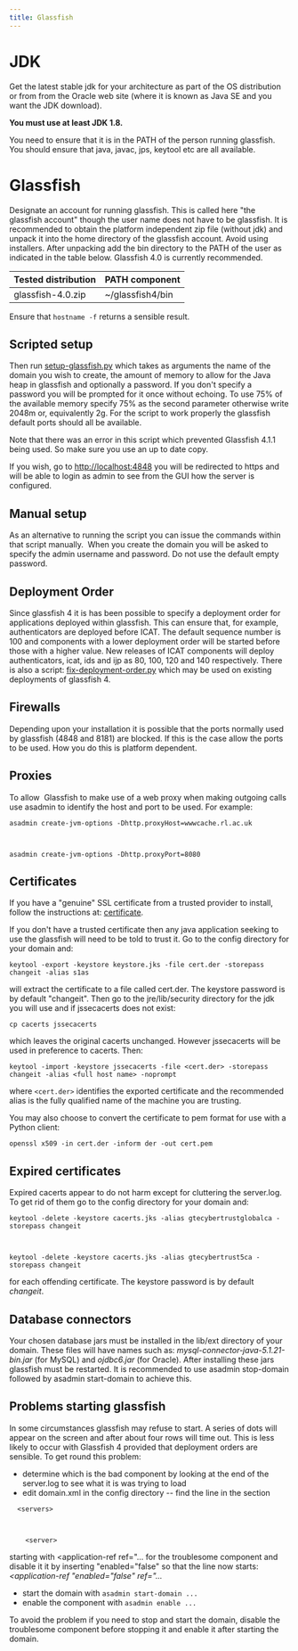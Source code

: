```yaml
---
title: Glassfish
---
```


# JDK

Get the latest stable jdk for your architecture as part of the OS
distribution or from from the Oracle web site (where it is known as Java
SE and you want the JDK download).

**You must use at least JDK 1.8.**

You need to ensure that it is in the PATH of the person running glassfish.
You should ensure that java, javac, jps, keytool etc are all available.

# Glassfish

Designate an account for running glassfish. This is called here "the
glassfish account" though the user name does not have to be glassfish.
It is recommended to obtain the platform independent zip file (without
jdk) and unpack it into the home directory of the glassfish account.
Avoid using installers. After unpacking add the bin directory to the
PATH of the user as indicated in the table below. Glassfish 4.0 is
currently recommended.

| Tested distribution | PATH component   |
| ------------------- | ---------------- |
| glassfish-4.0.zip   | ~/glassfish4/bin |

Ensure that `hostname -f` returns a sensible result.

## Scripted setup

Then run [setup-glassfish.py](/misc/scripts/setup-glassfish.py)
which takes as arguments the name of the domain you wish to create, the amount
of memory to allow for the Java heap in glassfish and optionally a
password. If you don't specify a password you will be prompted for it
once without echoing. To use 75% of the available memory specify 75% as
the second parameter otherwise write 2048m or, equivalently 2g. For the
script to work properly the glassfish default ports should all be
available.

Note that there was an error in this script which prevented Glassfish
4.1.1 being used. So make sure you use an up to date copy.

If you wish, go to [http://localhost:4848](http://localhost:4848/) you
will be redirected to https and will be able to login as admin to see
from the GUI how the server is configured.

## Manual setup

As an alternative to running the script you can issue the commands
within that script manually.  When you create the domain you will be
asked to specify the admin username and password. Do not use the default
empty password.

## Deployment Order

Since glassfish 4 it is has been possible to specify a deployment order
for applications deployed within glassfish. This can ensure that, for
example, authenticators are deployed before ICAT. The default sequence
number is 100 and components with a lower deployment order will be
started before those with a higher value. New releases of ICAT
components will deploy authenticators, icat, ids and ijp as 80, 100, 120
and 140 respectively. There is also a script: [fix-deployment-order.py](/misc/scripts/fix-deployment-order.py)
which may be used on existing deployments of glassfish 4.

## Firewalls

Depending upon your installation it is possible that the ports normally
used by glassfish (4848 and 8181) are blocked. If this is the case allow
the ports to be used. How you do this is platform dependent.

## Proxies

To allow  Glassfish to make use of a web proxy when making outgoing
calls use asadmin to identify the host and port to be used. For example:

    asadmin create-jvm-options -Dhttp.proxyHost=wwwcache.rl.ac.uk



    asadmin create-jvm-options -Dhttp.proxyPort=8080

## Certificates

If you have a "genuine" SSL certificate from a trusted provider to
install, follow the instructions
at: [certificate](http://icatproject.org/installation/glassfish/certificate/ "Certificate").

If you don't have a trusted certificate then any java application
seeking to use the glassfish will need to be told to trust it. Go to the
config directory for your domain and:

    keytool -export -keystore keystore.jks -file cert.der -storepass changeit -alias s1as

will extract the certificate to a file called cert.der. The keystore
password is by default "changeit". Then go to the jre/lib/security
directory for the jdk you will use and if jssecacerts does not exist:

    cp cacerts jssecacerts

which leaves the original cacerts unchanged. However jssecacerts will be
used in preference to cacerts. Then:

    keytool -import -keystore jssecacerts -file <cert.der> -storepass changeit -alias <full host name> -noprompt

where `<cert.der>` identifies the exported certificate and the
recommended alias is the fully qualified name of the machine you are
trusting.

You may also choose to convert the certificate to pem format for use
with a Python client:

    openssl x509 -in cert.der -inform der -out cert.pem

## Expired certificates

Expired cacerts appear to do not harm except for cluttering the
server.log. To get rid of them go to the config directory for your
domain and:

    keytool -delete -keystore cacerts.jks -alias gtecybertrustglobalca -storepass changeit



    keytool -delete -keystore cacerts.jks -alias gtecybertrust5ca -storepass changeit

for each offending certificate. The keystore password is by default
_changeit_.

## Database connectors

Your chosen database jars must be installed in the lib/ext directory of
your domain. These files will have names such as:
_mysql-connector-java-5.1.21-bin.jar_ (for MySQL) and _ojdbc6.jar_ (for
Oracle). After installing these jars glassfish must be restarted. It is
recommended to use asadmin stop-domain followed by asadmin start-domain
to achieve this.

## Problems starting glassfish

In some circumstances glassfish may refuse to start. A series of dots
will appear on the screen and after about four rows will time out. This
is less likely to occur with Glassfish 4 provided that deployment orders
are sensible. To get round this problem:

- determine which is the bad component by looking at the end of the
  server.log to see what it is was trying to load
- edit domain.xml in the config directory -- find the line in the
  section

<!-- -->

      <servers>



        <server>

starting with \<application-ref ref="... for the troublesome component
and disable it it by inserting "enabled="false" so that the line now
starts: _\<application-ref "enabled="false" ref="..._

- start the domain with `asadmin start-domain ...`
- enable the component with `asadmin enable ...`

To avoid the problem if you need to stop and start the domain, disable
the troublesome component before stopping it and enable it after
starting the domain.
